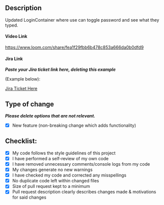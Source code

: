 ## Description

Updated LoginContainer where use can toggle password and see what they typed.

#### Video Link

https://www.loom.com/share/fea1f29fbb6b478c853a666da0b0dfd9

#### Jira Link

___Paste your Jira ticket link here, deleting this example___

(Example below):

[Jira Ticket Here](https://bloomtechlabs.atlassian.net/browse/BL-272?atlOrigin=eyJpIjoiNTA1OTkzYWYxNDc1NGZmN2JkZDg3MzNhYTcxODAyMGQiLCJwIjoiaiJ9)

## Type of change

___Please delete options that are not relevant.___

- [x] New feature (non-breaking change which adds functionality)

## Checklist:

- [x] My code follows the style guidelines of this project
- [x] I have performed a self-review of my own code
- [x] I have removed unnecessary comments/console logs from my code
- [x] My changes generate no new warnings
- [x] I have checked my code and corrected any misspellings
- [x] No duplicate code left within changed files
- [x] Size of pull request kept to a minimum
- [x] Pull request description clearly describes changes made & motivations for said changes
